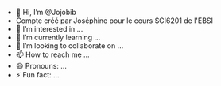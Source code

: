 - 👋 Hi, I’m @Jojobib
- Compte créé par Joséphine pour le cours SCI6201 de l'EBSI
- 👀 I’m interested in ...
- 🌱 I’m currently learning ...
- 💞️ I’m looking to collaborate on ...
- 📫 How to reach me ...
- 😄 Pronouns: ...
- ⚡ Fun fact: ...

<!---
Jojobib/Jojobib is a ✨ special ✨ repository because its `README.md` (this file) appears on your GitHub profile.
You can click the Preview link to take a look at your changes.
--->
